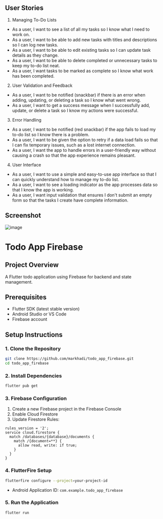 ## User Stories

1. Managing To-Do Lists

- As a user, I want to see a list of all my tasks so I know what I need to work on.
- As a user, I want to be able to add new tasks with titles and descriptions so I can log new tasks.
- As a user, I want to be able to edit existing tasks so I can update task details as they change.
- As a user, I want to be able to delete completed or unnecessary tasks to keep my to-do list neat.
- As a user, I want tasks to be marked as complete so I know what work has been completed.

2. User Validation and Feedback

- As a user, I want to be notified (snackbar) if there is an error when adding, updating, or deleting a task so I know what went wrong.
- As a user, I want to get a success message when I successfully add, update, or delete a task so I know my actions were successful.

3. Error Handling

- As a user, I want to be notified (red snackbar) if the app fails to load my to-do list so I know there is a problem.
- As a user, I want to be given the option to retry if a data load fails so that I can fix temporary issues, such as a lost internet connection.
- As a user, I want the app to handle errors in a user-friendly way without causing a crash so that the app experience remains pleasant.

4. User Interface

- As a user, I want to use a simple and easy-to-use app interface so that I can quickly understand how to manage my to-do list.
- As a user, I want to see a loading indicator as the app processes data so that I know the app is working.
- As a user, I want input validation that ensures I don't submit an empty form so that the tasks I create have complete information.

## Screenshot
![image](https://github.com/user-attachments/assets/d0da7562-31ea-43eb-9ed9-b6af8dbdd38a)

# Todo App Firebase

## Project Overview
A Flutter todo application using Firebase for backend and state management.

## Prerequisites
- Flutter SDK (latest stable version)
- Android Studio or VS Code
- Firebase account

## Setup Instructions

### 1. Clone the Repository
```bash
git clone https://github.com/markhadi/todo_app_firebase.git
cd todo_app_firebase
```

### 2. Install Dependencies
```bash
flutter pub get
```

### 3. Firebase Configuration
1. Create a new Firebase project in the Firebase Console
2. Enable Cloud Firestore
3. Update Firestore Rules:
```
rules_version = '2';
service cloud.firestore {
  match /databases/{database}/documents {
    match /{document=**} {
      allow read, write: if true;
    }
  }
}
```

### 4. FlutterFire Setup
```bash
flutterfire configure --project=your-project-id
```
- Android Application ID: `com.example.todo_app_firebase`

### 5. Run the Application
```bash
flutter run
```

